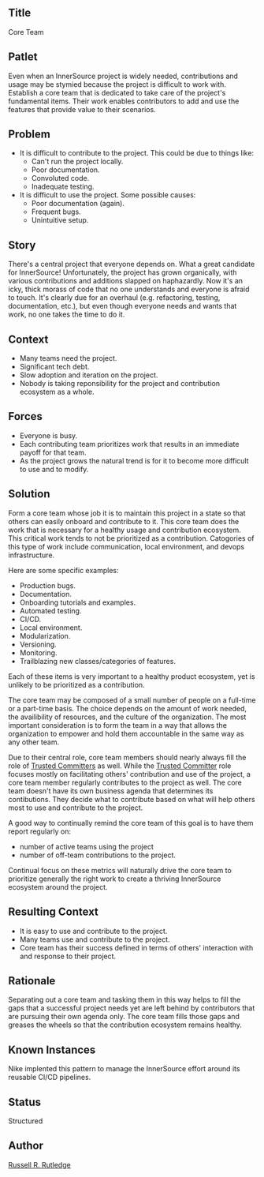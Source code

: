 ## Title

Core Team

## Patlet

Even when an InnerSource project is widely needed, contributions and usage may be stymied because the project is difficult to work with.
Establish a core team that is dedicated to take care of the project's fundamental items.
Their work enables contributors to add and use the features that provide value to their scenarios.

## Problem

* It is difficult to contribute to the project.
This could be due to things like:
  * Can't run the project locally.
  * Poor documentation.
  * Convoluted code.
  * Inadequate testing.
* It is difficult to use the project.
Some possible causes:
  * Poor documentation (again).
  * Frequent bugs.
  * Unintuitive setup.

## Story

There's a central project that everyone depends on.
What a great candidate for InnerSource!
Unfortunately, the project has grown organically, with various contributions and additions slapped on haphazardly.
Now it's an icky, thick morass of code that no one understands and everyone is afraid to touch.
It's clearly due for an overhaul (e.g. refactoring, testing, documentation, etc.), but even though everyone needs and wants that work, no one takes the time to do it.

## Context

* Many teams need the project.
* Significant tech debt.
* Slow adoption and iteration on the project.
* Nobody is taking reponsibility for the project and contribution ecosystem as a whole.

## Forces

* Everyone is busy.
* Each contributing team prioritizes work that results in an immediate payoff for that team.
* As the project grows the natural trend is for it to become more difficult to use and to modify.

## Solution

Form a core team whose job it is to maintain this project in a state so that others can easily onboard and contribute to it.
This core team does the work that is necessary for a healthy usage and contribution ecosystem.
This critical work tends to not be prioritized as a contribution.
Catogories of this type of work include communication, local environment, and devops infrastructure.

Here are some specific examples:

* Production bugs.
* Documentation.
* Onboarding tutorials and examples.
* Automated testing.
* CI/CD.
* Local environment.
* Modularization.
* Versioning.
* Monitoring.
* Trailblazing new classes/categories of features.

Each of these items is very important to a healthy product ecosystem, yet is unlikely to be prioritized as a contribution.

The core team may be composed of a small number of people on a full-time or a part-time basis.
The choice depends on the amount of work needed, the availibility of resources, and the culture of the organization.
The most important consideration is to form the team in a way that allows the organization to empower and hold them accountable in the same way as any other team.

Due to their central role, core team members should nearly always fill the role of [Trusted Committers][tc] as well.
While the [Trusted Committer][tc] role focuses mostly on facilitating others' contribution and use of the project, a core team member regularly contributes to the project as well.
The core team doesn't have its own business agenda that determines its contibutions.
They decide what to contribute based on what will help others most to use and contribute to the project.

A good way to continually remind the core team of this goal is to have them report regularly on:

* number of active teams using the project
* number of off-team contributions to the project.

Continual focus on these metrics will naturally drive the core team to prioritize generally the right work to create a thriving InnerSource ecosystem around the project.

## Resulting Context

* It is easy to use and contribute to the project.
* Many teams use and contribute to the project.
* Core team has their success defined in terms of others' interaction with and response to their project.

## Rationale

Separating out a core team and tasking them in this way helps to fill the gaps that a successful project needs yet are left behind by contributors that are pursuing their own agenda only.
The core team fills those gaps and greases the wheels so that the contribution ecosystem remains healthy.

## Known Instances

Nike implented this pattern to manage the InnerSource effort around its reusable CI/CD pipelines.

## Status

Structured

## Author

[Russell R. Rutledge](https://github.com/rrrutledge)

[tc]: https://innersourcecommons.org/learn/learning-path/trusted-committer/
